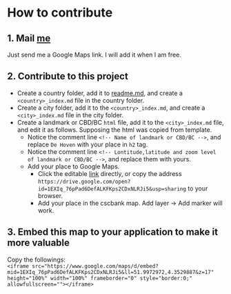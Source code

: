 # How to contribute
## 1. Mail [me](mailto:liuxiaolong125@gmail.com)
Just send me a Google Maps link. I will add it when I am free.

## 2. Contribute to this project
- Create a country folder, add it to [readme.md](readme.md), and create a ```<country>_index.md``` file in the country folder.
- Create a city folder, add it to the ```<country>_index.md```, and create a ```<city>_index.md``` file in the city folder.
- Create a landmark or CBD/BC ```html``` file, add it to the ```<city>_index.md``` file, and edit it as follows.
Supposing the html was copied from template.
	- Notice the comment line ```<!-- Name of landmark or CBD/BC -->```, and replace ```De Hoven``` with your place in ```h2``` tag.
	- Notice the comment line ```<!-- Lontitude,latitude and zoom level of landmark or CBD/BC -->```, and replace them with yours.
	- Add your place to Google Maps.
		- Click the editable [link](		https://drive.google.com/open?id=1EXIq_76pPad6DefALKFKps2CDxNLRJi5&usp=sharing) directly, or copy the address ```https://drive.google.com/open?id=1EXIq_76pPad6DefALKFKps2CDxNLRJi5&usp=sharing``` to your browser.
		- Add your place in the cscbank map. Add layer → Add marker will work. 

## 3. Embed this map to your application to make it more valuable
Copy the followings:<br>
```<iframe src="https://www.google.com/maps/d/embed?mid=1EXIq_76pPad6DefALKFKps2CDxNLRJi5&ll=51.9972972,4.3529887&z=17" height="100%" width="100%" frameborder="0" style="border:0;" allowfullscreen=""></iframe>```